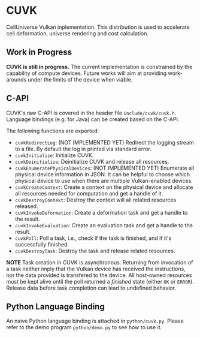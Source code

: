# CUVK

CellUniverse Vulkan inplementation. This distribution is used to accelerate cell deformation, universe rendering and cost calculation.

## Work in Progress

**CUVK is still in progress.** The current implementation is constrained by the capability of compute devices. Future works will aim at providing work-arounds under the limits of the device when viable.

## C-API

CUVK's raw C-API is covered in the header file `include/cuvk/cuvk.h`. Language
bindings (e.g. for Java) can be created based on the C-API.

The following functions are exported:

* `cuvkRedirectLog`: (NOT IMPLEMENTED YET) Redirect the logging stream to a file. By default the log in printed via standard error.
* `cuvkInitialize`: Initialize CUVK.
* `cuvkDeinitialize`: Deinitialize CUVK and release all resources.
* `cuvkEnumeratePhysicalDevices`: (NOT IMPLEMENTED YET) Enumerate all physical device information in JSON. It can be helpful to choose which physical device to use when there are multiple Vulkan-enabled devices.
* `cuvkCreateContext`: Create a context on the physical device and allocate all resources needed for computation and get a handle of it.
* `cuvkDestroyContext`: Destroy the context will all related resources released.
* `cuvkInvokeDeformation`: Create a deformation task and get a handle to the result.
* `cuvkInvokeEvaluation`: Create an evaluation task and get a handle to the result.
* `cuvkPoll`: Poll a task, i.e., check if the task is finished, and if it's successfully finished.
* `cuvkDestroyTask`: Destroy the task and release related resources.

**NOTE** Task creation in CUVK is asynchronous. Returning from invocation of a task neither imply that the Vulkan device has received the instructions, nor the data provided is transfered to the device. All host-owned resources must be kept alive until the poll returned a *finished* state (either `OK` or `ERROR`). Release data before task completion can lead to undefined behavior.

## Python Language Binding

An naive Python language binding is attached in `python/cuvk.py`. Please refer to the demo program `python/demo.py` to see how to use it.
